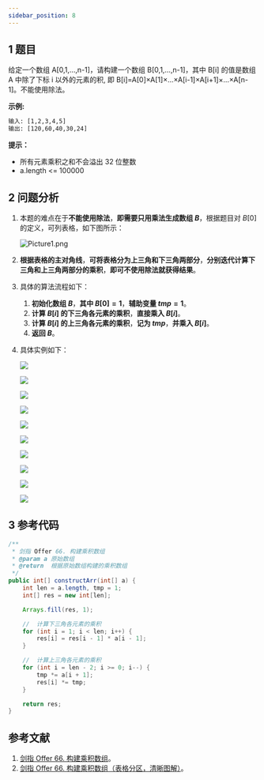 ```yaml
---
sidebar_position: 8
---
```


## 1 题目

给定一个数组 A[0,1,…,n-1]，请构建一个数组 B[0,1,…,n-1]，其中 B[i] 的值是数组 A 中除了下标 i 以外的元素的积, 即 B[i]=A[0]×A[1]×…×A[i-1]×A[i+1]×…×A[n-1]。不能使用除法。

**示例:**

```txt
输入: [1,2,3,4,5]
输出: [120,60,40,30,24]
```

**提示：**

* 所有元素乘积之和不会溢出 32 位整数
* a.length <= 100000

## 2 问题分析

1. 本题的难点在于**不能使用除法**，**即需要只用乘法生成数组 $B$**，根据题目对 $B[0]$ 的定义，可列表格，如下图所示：

   ![Picture1.png](https://ricear.com/media/202202/2022-02-12_2019200.9463664101953027.png)
2. **根据表格的主对角线**，**可将表格分为上三角和下三角两部分**，**分别迭代计算下三角和上三角两部分的乘积**，**即可不使用除法就获得结果**。
3. 具体的算法流程如下：

   1. **初始化数组 $B$**，**其中 $B[0] = 1$**，**辅助变量 $tmp = 1$**。
   2. **计算 $B[i]$ 的下三角各元素的乘积**，**直接乘入 $B[i]$**。
   3. **计算 $B[i]$ 的上三角各元素的乘积**，**记为 $tmp$**，**并乘入 $B[i]$**。
   4. **返回 $B$**。
4. 具体实例如下：

   ![](https://ricear.com/media/202202/2022-02-12_2025230.5272470853708524.png)

   ![](https://ricear.com/media/202202/2022-02-12_2025320.10326173710311681.png)

   ![](https://ricear.com/media/202202/2022-02-12_2025410.18310975695976917.png)

   ![](https://ricear.com/media/202202/2022-02-12_2025550.7393083412792657.png)

   ![](https://ricear.com/media/202202/2022-02-12_2026050.4833823810572384.png)

   ![](https://ricear.com/media/202202/2022-02-12_2026130.48557956469393615.png)

   ![](https://ricear.com/media/202202/2022-02-12_2026210.7118277981678661.png)

   ![](https://ricear.com/media/202202/2022-02-12_2026280.31684487445222287.png)

   ![](https://ricear.com/media/202202/2022-02-12_2026380.9920881939848459.png)

   ![](https://ricear.com/media/202202/2022-02-12_2026450.7798305326990969.png)

## 3 参考代码

```java
/**
 * 剑指 Offer 66. 构建乘积数组
 * @param a 原始数组
 * @return  根据原始数组构建的乘积数组
 */
public int[] constructArr(int[] a) {
    int len = a.length, tmp = 1;
    int[] res = new int[len];

    Arrays.fill(res, 1);

    //  计算下三角各元素的乘积
    for (int i = 1; i < len; i++) {
        res[i] = res[i - 1] * a[i - 1];
    }

    //  计算上三角各元素的乘积
    for (int i = len - 2; i >= 0; i--) {
        tmp *= a[i + 1];
        res[i] *= tmp;
    }

    return res;
}
```

## 参考文献

1. [剑指 Offer 66. 构建乘积数组](https://leetcode-cn.com/problems/gou-jian-cheng-ji-shu-zu-lcof)。
2. [ 剑指 Offer 66. 构建乘积数组（表格分区，清晰图解）](https://leetcode-cn.com/problems/gou-jian-cheng-ji-shu-zu-lcof/solution/mian-shi-ti-66-gou-jian-cheng-ji-shu-zu-biao-ge-fe)。
